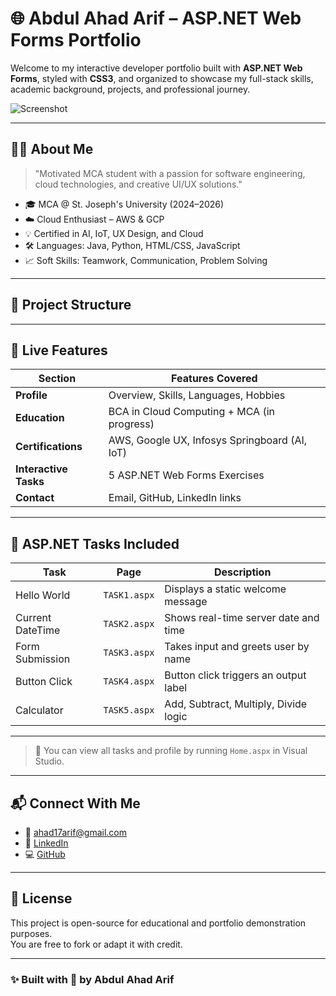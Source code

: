 # 🌐 Abdul Ahad Arif – ASP.NET Web Forms Portfolio

Welcome to my interactive developer portfolio built with **ASP.NET Web Forms**, styled with **CSS3**, and organized to showcase my full-stack skills, academic background, projects, and professional journey.

![Screenshot](images/screenshot-home.png) <!-- optional image -->

---

## 🧑‍💻 About Me

> "Motivated MCA student with a passion for software engineering, cloud technologies, and creative UI/UX solutions."

- 🎓 MCA @ St. Joseph's University (2024–2026)
- ☁️ Cloud Enthusiast – AWS & GCP
- 💡 Certified in AI, IoT, UX Design, and Cloud
- 🛠️ Languages: Java, Python, HTML/CSS, JavaScript
- 📈 Soft Skills: Teamwork, Communication, Problem Solving

---

## 📂 Project Structure


---

## 🚀 Live Features

| Section         | Features Covered                                        |
|----------------|---------------------------------------------------------|
| **Profile**     | Overview, Skills, Languages, Hobbies                   |
| **Education**   | BCA in Cloud Computing + MCA (in progress)             |
| **Certifications** | AWS, Google UX, Infosys Springboard (AI, IoT)     |
| **Interactive Tasks** | 5 ASP.NET Web Forms Exercises                   |
| **Contact**     | Email, GitHub, LinkedIn links                          |

---

## 🧪 ASP.NET Tasks Included

| Task             | Page          | Description                                  |
|------------------|---------------|----------------------------------------------|
| Hello World      | `TASK1.aspx`  | Displays a static welcome message            |
| Current DateTime | `TASK2.aspx`  | Shows real-time server date and time         |
| Form Submission  | `TASK3.aspx`  | Takes input and greets user by name          |
| Button Click     | `TASK4.aspx`  | Button click triggers an output label        |
| Calculator       | `TASK5.aspx`  | Add, Subtract, Multiply, Divide logic        |

---

> 📌 You can view all tasks and profile by running `Home.aspx` in Visual Studio.

---

## 📬 Connect With Me

- 📧 [ahad17arif@gmail.com](mailto:ahad95arif@gmail.com)
- 💼 [LinkedIn](https://www.linkedin.com/in/ahad-arif-b1b832262/)
- 💻 [GitHub](https://github.com/AhadArif)

---

## 📘 License

This project is open-source for educational and portfolio demonstration purposes.  
You are free to fork or adapt it with credit.

---

### ✨ Built with 💙 by Abdul Ahad Arif
